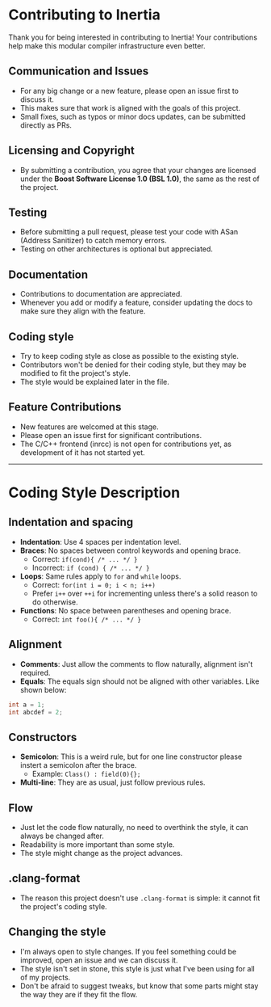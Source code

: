 # Contributing to Inertia

Thank you for being interested in contributing to Inertia! Your contributions help make this modular compiler infrastructure even better.

## Communication and Issues
- For any big change or a new feature, please open an issue first to discuss it.
- This makes sure that work is aligned with the goals of this project.
- Small fixes, such as typos or minor docs updates, can be submitted directly as PRs.

## Licensing and Copyright
- By submitting a contribution, you agree that your changes are licensed under the **Boost Software License 1.0 (BSL 1.0)**, the same as the rest of the project.

## Testing
- Before submitting a pull request, please test your code with ASan (Address Sanitizer) to catch memory errors.
- Testing on other architectures is optional but appreciated.

## Documentation
- Contributions to documentation are appreciated.
- Whenever you add or modify a feature, consider updating the docs to make sure they align with the feature.

## Coding style
- Try to keep coding style as close as possible to the existing style.
- Contributors won't be denied for their coding style, but they may be modified to fit the project's style.
- The style would be explained later in the file.

## Feature Contributions
- New features are welcomed at this stage.
- Please open an issue first for significant contributions.
- The C/C++ frontend (inrcc) is not open for contributions yet, as development of it has not started yet.

---

# Coding Style Description

## Indentation and spacing
- **Indentation**: Use 4 spaces per indentation level.
- **Braces**: No spaces between control keywords and opening brace.
    - Correct: `if(cond){ /* ... */ }`
    - Incorrect: `if (cond) { /* ... */ }`
- **Loops**: Same rules apply to `for` and `while` loops.
    - Correct: `for(int i = 0; i < n; i++)` 
    - Prefer `i++` over `++i` for incrementing unless there's a solid reason to do otherwise.
- **Functions**: No space between parentheses and opening brace.
    - Correct: `int foo(){ /* ... */ }`

## Alignment
- **Comments**: Just allow the comments to flow naturally, alignment isn't required.
- **Equals**: The equals sign should not be aligned with other variables. Like shown below:
```cpp
int a = 1;
int abcdef = 2;
```

## Constructors
- **Semicolon**: This is a weird rule, but for one line constructor please instert a semicolon after the brace.
    - Example: `Class() : field(0){};`
- **Multi-line**: They are as usual, just follow previous rules.

## Flow
- Just let the code flow naturally, no need to overthink the style, it can always be changed after.
- Readability is more important than some style.
- The style might change as the project advances.

## .clang-format
- The reason this project doesn't use `.clang-format` is simple: it cannot fit the project's coding style.

## Changing the style
- I'm always open to style changes. If you feel something could be improved, open an issue and we can discuss it.
- The style isn't set in stone, this style is just what I've been using for all of my projects.
- Don't be afraid to suggest tweaks, but know that some parts might stay the way they are if they fit the flow.